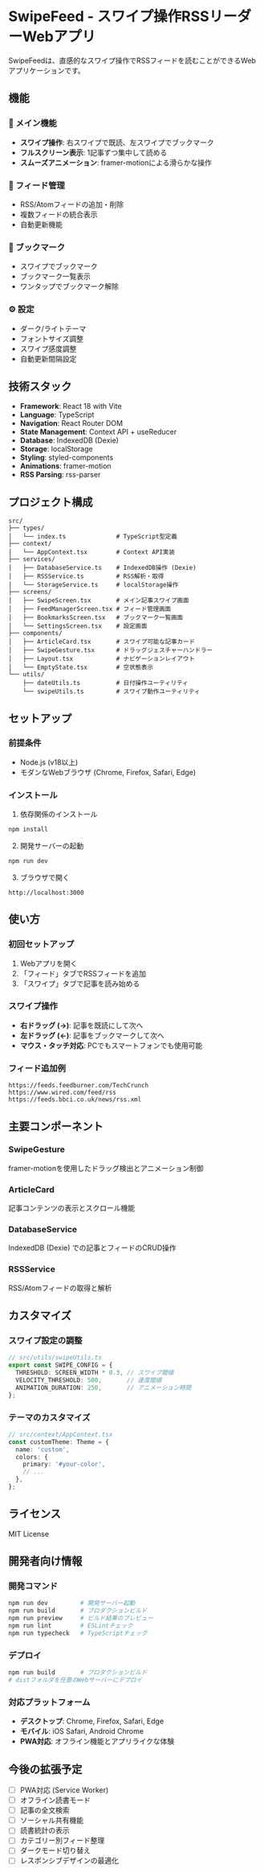 # SwipeFeed - スワイプ操作RSSリーダーWebアプリ

SwipeFeedは、直感的なスワイプ操作でRSSフィードを読むことができるWebアプリケーションです。

## 機能

### 🎯 メイン機能

- **スワイプ操作**: 右スワイプで既読、左スワイプでブックマーク
- **フルスクリーン表示**: 1記事ずつ集中して読める
- **スムーズアニメーション**: framer-motionによる滑らかな操作

### 📡 フィード管理

- RSS/Atomフィードの追加・削除
- 複数フィードの統合表示
- 自動更新機能

### 🔖 ブックマーク

- スワイプでブックマーク
- ブックマーク一覧表示
- ワンタップでブックマーク解除

### ⚙️ 設定

- ダーク/ライトテーマ
- フォントサイズ調整
- スワイプ感度調整
- 自動更新間隔設定

## 技術スタック

- **Framework**: React 18 with Vite
- **Language**: TypeScript
- **Navigation**: React Router DOM
- **State Management**: Context API + useReducer
- **Database**: IndexedDB (Dexie)
- **Storage**: localStorage
- **Styling**: styled-components
- **Animations**: framer-motion
- **RSS Parsing**: rss-parser

## プロジェクト構成

```text
src/
├── types/
│   └── index.ts              # TypeScript型定義
├── context/
│   └── AppContext.tsx        # Context API実装
├── services/
│   ├── DatabaseService.ts    # IndexedDB操作 (Dexie)
│   ├── RSSService.ts         # RSS解析・取得
│   └── StorageService.ts     # localStorage操作
├── screens/
│   ├── SwipeScreen.tsx       # メイン記事スワイプ画面
│   ├── FeedManagerScreen.tsx # フィード管理画面
│   ├── BookmarksScreen.tsx   # ブックマーク一覧画面
│   └── SettingsScreen.tsx    # 設定画面
├── components/
│   ├── ArticleCard.tsx       # スワイプ可能な記事カード
│   ├── SwipeGesture.tsx      # ドラッグジェスチャーハンドラー
│   ├── Layout.tsx            # ナビゲーションレイアウト
│   └── EmptyState.tsx        # 空状態表示
└── utils/
    ├── dateUtils.ts          # 日付操作ユーティリティ
    └── swipeUtils.ts         # スワイプ動作ユーティリティ
```

## セットアップ

### 前提条件

- Node.js (v18以上)
- モダンなWebブラウザ (Chrome, Firefox, Safari, Edge)

### インストール

1. 依存関係のインストール

```bash
npm install
```

2. 開発サーバーの起動

```bash
npm run dev
```

3. ブラウザで開く

```
http://localhost:3000
```

## 使い方

### 初回セットアップ

1. Webアプリを開く
2. 「フィード」タブでRSSフィードを追加
3. 「スワイプ」タブで記事を読み始める

### スワイプ操作

- **右ドラッグ (→)**: 記事を既読にして次へ
- **左ドラッグ (←)**: 記事をブックマークして次へ
- **マウス・タッチ対応**: PCでもスマートフォンでも使用可能

### フィード追加例

```text
https://feeds.feedburner.com/TechCrunch
https://www.wired.com/feed/rss
https://feeds.bbci.co.uk/news/rss.xml
```

## 主要コンポーネント

### SwipeGesture

framer-motionを使用したドラッグ検出とアニメーション制御

### ArticleCard

記事コンテンツの表示とスクロール機能

### DatabaseService

IndexedDB (Dexie) での記事とフィードのCRUD操作

### RSSService

RSS/Atomフィードの取得と解析

## カスタマイズ

### スワイプ設定の調整

```typescript
// src/utils/swipeUtils.ts
export const SWIPE_CONFIG = {
  THRESHOLD: SCREEN_WIDTH * 0.3, // スワイプ閾値
  VELOCITY_THRESHOLD: 500,       // 速度閾値
  ANIMATION_DURATION: 250,       // アニメーション時間
};
```

### テーマのカスタマイズ

```typescript
// src/context/AppContext.tsx
const customTheme: Theme = {
  name: 'custom',
  colors: {
    primary: '#your-color',
    // ...
  },
};
```

## ライセンス

MIT License

## 開発者向け情報

### 開発コマンド

```bash
npm run dev         # 開発サーバー起動
npm run build       # プロダクションビルド
npm run preview     # ビルド結果のプレビュー
npm run lint        # ESLintチェック
npm run typecheck   # TypeScriptチェック
```

### デプロイ

```bash
npm run build       # プロダクションビルド
# distフォルダを任意のWebサーバーにデプロイ
```

### 対応プラットフォーム

- **デスクトップ**: Chrome, Firefox, Safari, Edge
- **モバイル**: iOS Safari, Android Chrome
- **PWA対応**: オフライン機能とアプリライクな体験

## 今後の拡張予定

- [ ] PWA対応 (Service Worker)
- [ ] オフライン読書モード
- [ ] 記事の全文検索
- [ ] ソーシャル共有機能
- [ ] 読書統計の表示
- [ ] カテゴリー別フィード整理
- [ ] ダークモード切り替え
- [ ] レスポンシブデザインの最適化
